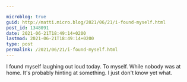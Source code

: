 ```yaml
---

microblog: true
guid: http://matti.micro.blog/2021/06/21/i-found-myself.html
post_id: 1348091
date: 2021-06-21T18:49:14+0200
lastmod: 2021-06-21T18:49:14+0200
type: post
permalink: /2021/06/21/i-found-myself.html
---
```

I found myself laughing out loud today. To myself. While nobody was at home. It's probably hinting at something. I just don't know yet what.
